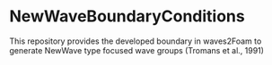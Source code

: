# NewWaveBoundaryConditions
This repository provides the developed boundary in waves2Foam to generate NewWave type focused wave groups (Tromans et al., 1991)
